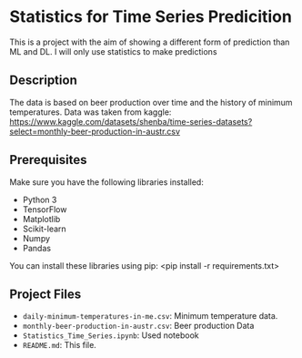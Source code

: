 # Statistics for Time Series Predicition

This is a project with the aim of showing a different form of prediction than ML and DL. I will only use statistics to make predictions

## Description

The data is based on beer production over time and the history of minimum temperatures. Data was taken from kaggle: https://www.kaggle.com/datasets/shenba/time-series-datasets?select=monthly-beer-production-in-austr.csv 

## Prerequisites

Make sure you have the following libraries installed:

- Python 3
- TensorFlow
- Matplotlib
- Scikit-learn
- Numpy
- Pandas

You can install these libraries using pip: <pip install -r requirements.txt>


## Project Files

- `daily-minimum-temperatures-in-me.csv`: Minimum temperature data.
- `monthly-beer-production-in-austr.csv`: Beer production Data 
- `Statistics_Time_Series.ipynb`: Used notebook
- `README.md`: This file.

